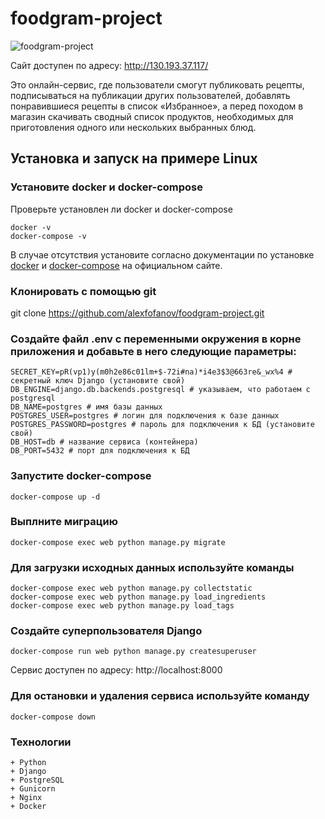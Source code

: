 # foodgram-project
![foodgram-project](https://github.com/alexfofanov/foodgram-project/workflows/foodgram_workflow/badge.svg)

Сайт доступен по адресу: http://130.193.37.117/

Это онлайн-сервис, где пользователи смогут публиковать рецепты, подписываться на публикации других пользователей, добавлять понравившиеся рецепты в список «Избранное», а перед походом в магазин скачивать сводный список продуктов, необходимых для приготовления одного или нескольких выбранных блюд.

## Установка и запуск на примере Linux

### Установите docker и docker-compose
Проверьте установлен ли docker и docker-compose

    docker -v
    docker-compose -v

В случае отсутствия установите согласно документации по установке [docker](https://docs.docker.com/engine/install/) и [docker-compose](https://docs.docker.com/compose/install/) на официальном сайте.

### Клонировать с помощью git ###

git clone https://github.com/alexfofanov/foodgram-project.git

### Создайте файл .env с переменными окружения в корне приложения и добавьте в него следующие параметры:

    SECRET_KEY=pR(vp1)y(m0h2e86c01lm+$-72i#na)*i4e3$3@663re&_wx%4 # секретный ключ Django (установите свой)
    DB_ENGINE=django.db.backends.postgresql # указываем, что работаем с postgresql
    DB_NAME=postgres # имя базы данных
    POSTGRES_USER=postgres # логин для подключения к базе данных
    POSTGRES_PASSWORD=postgres # пароль для подключения к БД (установите свой)
    DB_HOST=db # название сервиса (контейнера)
    DB_PORT=5432 # порт для подключения к БД
    

### Запустите docker-compose
    docker-compose up -d

### Выплните миграцию
    docker-compose exec web python manage.py migrate

### Для загрузки исходных данных используйте команды
    docker-compose exec web python manage.py collectstatic
    docker-compose exec web python manage.py load_ingredients
    docker-compose exec web python manage.py load_tags

### Создайте суперпользователя Django
    docker-compose run web python manage.py createsuperuser
Сервис доступен по адресу: http://localhost:8000

### Для остановки и удаления сервиса используйте команду
    docker-compose down

### Технологии
    + Python  
    + Django
    + PostgreSQL
    + Gunicorn
    + Nginx
    + Docker
    
